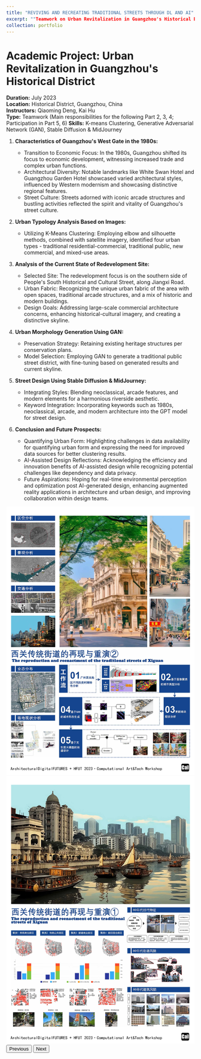 ```yaml
---
title: "REVIVING AND RECREATING TRADITIONAL STREETS THROUGH DL AND AI"
excerpt: ""Teamwork on Urban Revitalization in Guangzhou's Historical District, focusing on 1980s characteristics, urban typology analysis, site redevelopment, GAN-based morphology generation, and street design using Stable Diffusion & MidJourney, with future goals in AI-enhanced urban planning.<br/><img src='/images/proj1p3.png'>"
collection: portfolio
---
```

# Academic Project: Urban Revitalization in Guangzhou's Historical District

**Duration:** July 2023  
**Location:** Historical District, Guangzhou, China  
**Instructors:** Qiaoming Deng, Kai Hu  
**Type:** Teamwork (Main responsibilities for the following Part 2, 3, 4; Participation in Part 5, 6)
**Skills:** K-means Clustering, Generative Adversarial Network (GAN), Stable Diffusion & MidJourney

1. **Characteristics of Guangzhou's West Gate in the 1980s:**
   - Transition to Economic Focus: In the 1980s, Guangzhou shifted its focus to economic development, witnessing increased trade and complex urban functions.
   - Architectural Diversity: Notable landmarks like White Swan Hotel and Guangzhou Garden Hotel showcased varied architectural styles, influenced by Western modernism and showcasing distinctive regional features.
   - Street Culture: Streets adorned with iconic arcade structures and bustling activities reflected the spirit and vitality of Guangzhou's street culture.

2. **Urban Typology Analysis Based on Images:**
   - Utilizing K-Means Clustering: Employing elbow and silhouette methods, combined with satellite imagery, identified four urban types - traditional residential-commercial, traditional public, new commercial, and mixed-use areas.
   
3. **Analysis of the Current State of Redevelopment Site:**
   - Selected Site: The redevelopment focus is on the southern side of People's South Historical and Cultural Street, along Jiangxi Road.
   - Urban Fabric: Recognizing the unique urban fabric of the area with open spaces, traditional arcade structures, and a mix of historic and modern buildings.
   - Design Goals: Addressing large-scale commercial architecture concerns, enhancing historical-cultural imagery, and creating a distinctive skyline.

4. **Urban Morphology Generation Using GAN:**
   - Preservation Strategy: Retaining existing heritage structures per conservation plans.
   - Model Selection: Employing GAN to generate a traditional public street district, with fine-tuning based on generated results and current skyline.

5. **Street Design Using Stable Diffusion & MidJourney:**
   - Integrating Styles: Blending neoclassical, arcade features, and modern elements for a harmonious riverside aesthetic.
   - Keyword Integration: Incorporating keywords such as 1980s, neoclassical, arcade, and modern architecture into the GPT model for street design.

6. **Conclusion and Future Prospects:**
   - Quantifying Urban Form: Highlighting challenges in data availability for quantifying urban form and expressing the need for improved data sources for better clustering results.
   - AI-Assisted Design Reflections: Acknowledging the efficiency and innovation benefits of AI-assisted design while recognizing potential challenges like dependency and data privacy.
   - Future Aspirations: Hoping for real-time environmental perception and optimization post AI-generated design, enhancing augmented reality applications in architecture and urban design, and improving collaboration within design teams.


<div id="carouselExample" class="carousel slide" data-bs-ride="carousel">
  <div class="carousel-inner">
    <div class="carousel-item active">
      <img src="/images/proj3p1.png" class="d-block w-100" alt="Slide 1">
    </div>
    <div class="carousel-item">
      <img src="/images/proj3p2.png" class="d-block w-100" alt="Slide 2">
    </div>
  </div>
  <button class="carousel-control-prev" type="button" data-bs-target="#carouselExample" data-bs-slide="prev">
    <span class="carousel-control-prev-icon" aria-hidden="true"></span>
    <span class="visually-hidden">Previous</span>
  </button>
  <button class="carousel-control-next" type="button" data-bs-target="#carouselExample" data-bs-slide="next">
    <span class="carousel-control-next-icon" aria-hidden="true"></span>
    <span class="visually-hidden">Next</span>
  </button>
</div>
